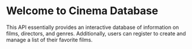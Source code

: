 # Welcome to Cinema Database

This API essentially provides an interactive database of information on films, directors, and genres.
Additionally, users can register to create and manage a list of their favorite films.
 
